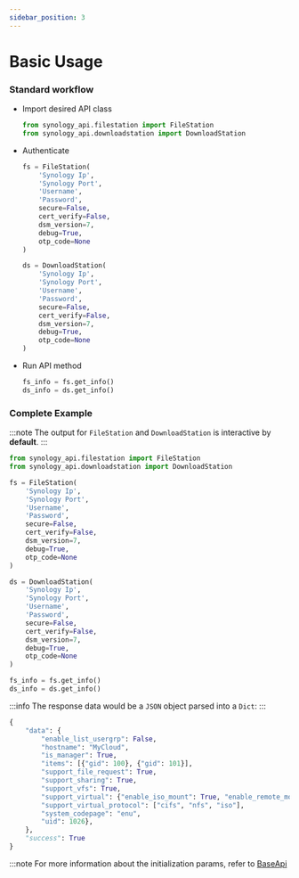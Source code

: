 ```yaml
---
sidebar_position: 3
---
```


# Basic Usage
### Standard workflow
- Import desired API class
  
    ```python
    from synology_api.filestation import FileStation
    from synology_api.downloadstation import DownloadStation
    ```
- Authenticate
  
    ```python
    fs = FileStation(
        'Synology Ip',
        'Synology Port',
        'Username',
        'Password',
        secure=False,
        cert_verify=False,
        dsm_version=7,
        debug=True,
        otp_code=None
    )

    ds = DownloadStation(
        'Synology Ip',
        'Synology Port',
        'Username',
        'Password',
        secure=False,
        cert_verify=False,
        dsm_version=7,
        debug=True,
        otp_code=None
    )
    ```
- Run API method
    ```python
    fs_info = fs.get_info()
    ds_info = ds.get_info()
    ```

### Complete Example

:::note
The output for `FileStation` and `DownloadStation` is interactive by **default**.
:::
```python
from synology_api.filestation import FileStation
from synology_api.downloadstation import DownloadStation

fs = FileStation(
    'Synology Ip',
    'Synology Port',
    'Username',
    'Password',
    secure=False,
    cert_verify=False,
    dsm_version=7,
    debug=True,
    otp_code=None
)

ds = DownloadStation(
    'Synology Ip',
    'Synology Port',
    'Username',
    'Password',
    secure=False,
    cert_verify=False,
    dsm_version=7,
    debug=True,
    otp_code=None
)

fs_info = fs.get_info()
ds_info = ds.get_info()
```

:::info
The response data would be a `JSON` object parsed into a `Dict`:
:::
```python 
{
    "data": {
        "enable_list_usergrp": False,
        "hostname": "MyCloud",
        "is_manager": True,
        "items": [{"gid": 100}, {"gid": 101}],
        "support_file_request": True,
        "support_sharing": True,
        "support_vfs": True,
        "support_virtual": {"enable_iso_mount": True, "enable_remote_mount": True},
        "support_virtual_protocol": ["cifs", "nfs", "iso"],
        "system_codepage": "enu",
        "uid": 1026},
    },
    "success": True
}
```

:::note
For more information about the initialization params, refer to [BaseApi](../apis/base_api)
